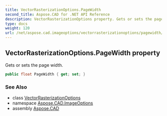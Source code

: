 ```yaml
---
title: VectorRasterizationOptions.PageWidth
second_title: Aspose.CAD for .NET API Reference
description: VectorRasterizationOptions property. Gets or sets the page width
type: docs
weight: 120
url: /net/aspose.cad.imageoptions/vectorrasterizationoptions/pagewidth/
---
```

## VectorRasterizationOptions.PageWidth property

Gets or sets the page width.

```csharp
public float PageWidth { get; set; }
```

### See Also

* class [VectorRasterizationOptions](../)
* namespace [Aspose.CAD.ImageOptions](../../../aspose.cad.imageoptions/)
* assembly [Aspose.CAD](../../../)


